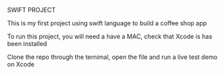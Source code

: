 SWIFT PROJECT

This is my first project using swift language to build a coffee shop app

To run this project, you will need a have a MAC, check that Xcode is has been installed

Clone the repo through the ternimal, open the file and run a live test demo on Xcode
